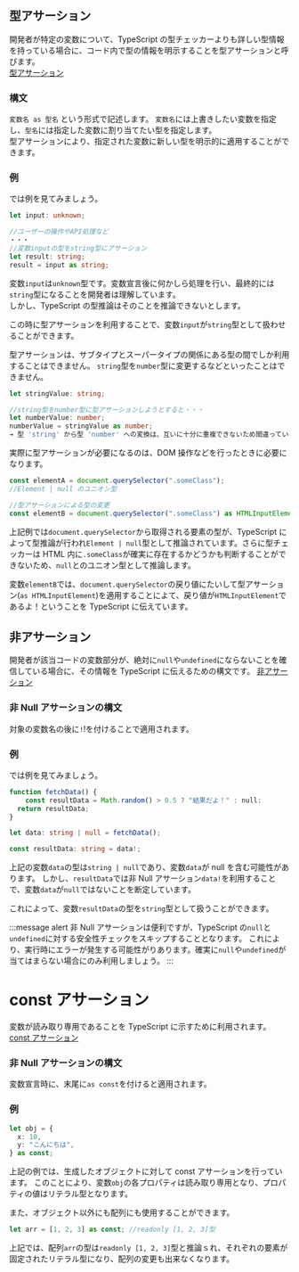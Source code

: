 ## 型アサーション

開発者が特定の変数について、TypeScript の型チェッカーよりも詳しい型情報を持っている場合に、コード内で型の情報を明示することを型アサーションと呼びます。  
[型アサーション](https://typescriptbook.jp/reference/values-types-variables/type-assertion-as)

### 構文

`変数名 as 型名` という形式で記述します。
`変数名`には上書きしたい変数を指定し、`型名`には指定した変数に割り当てたい型を指定します。  
型アサーションにより、指定された変数に新しい型を明示的に適用することができます。

### 例

では例を見てみましょう。

```ts
let input: unknown;

//ユーザーの操作やAPI処理など
・・・
//変数inputの型をstring型にアサーション
let result: string;
result = input as string;
```

変数`input`は`unknown`型です。変数宣言後に何かしら処理を行い、最終的には`string`型になることを開発者は理解しています。  
しかし、TypeScript の型推論はそのことを推論できないとします。

この時に型アサーションを利用することで、変数`input`が`string`型として扱わせることができます。

型アサーションは、サブタイプとスーパータイプの関係にある型の間でしか利用することはできません。
`string`型を`number`型に変更するなどといったことはできません。

```ts
let stringValue: string;

//string型をnumber型に型アサーションしようとすると・・・
let numberValue: number;
numberValue = stringValue as number;
→ 型 'string' から型 'number' への変換は、互いに十分に重複できないため間違っている可能性があります。意図的にそうする場合は、まず式を 'unknown' に変換してください。
```

実際に型アサーションが必要になるのは、DOM 操作などを行ったときに必要になります。

```ts
const elementA = document.querySelector(".someClass");
//Element | null のユニオン型

//型アサーションによる型の変更
const elementB = document.querySelector(".someClass") as HTMLInputElement;
```

上記例では`document.querySelector`から取得される要素の型が、TypeScript によって型推論が行われ`Element | null`型として推論されています。さらに型チェッカーは HTML 内に`.someClass`が確実に存在するかどうかも判断することができないため、`null`とのユニオン型として推論します。

変数`elementB`では、`document.querySelector`の戻り値にたいして型アサーション(`as HTMLInputElement`)を適用することによて、戻り値が`HTMLInputElement`であるよ！ということを TypeScript に伝えています。

## 非アサーション

開発者が該当コードの変数部分が、絶対に`null`や`undefined`にならないことを確信している場合に、その情報を TypeScript に伝えるための構文です。
[非アサーション](https://typescriptbook.jp/reference/values-types-variables/definite-assignment-assertion#%E9%9D%9Enull%E3%82%A2%E3%82%B5%E3%83%BC%E3%82%B7%E3%83%A7%E3%83%B3)

### 非 Null アサーションの構文

対象の変数名の後に`!`!を付けることで適用されます。

### 例

では例を見てみましょう。

```ts
function fetchData() {
    const resultData = Math.random() > 0.5 ? "結果だよ！" : null:
  return resultData;
}

let data: string | null = fetchData();

const resultData: string = data!;
```

上記の変数`data`の型は`string | null`であり、変数`data`が null を含む可能性があります。
しかし、`resultData`では非 Null アサーション`data!`を利用することで、変数`data`が`null`ではないことを断定しています。

これによって、変数`resultData`の型を`string`型として扱うことができます。

:::message alert
非 Null アサーションは便利ですが、TypeScript の`null`と`undefined`に対する安全性チェックをスキップすることとなります。
これにより、実行時にエラーが発生する可能性がりあります。確実に`null`や`undefined`が当てはまらない場合にのみ利用しましょう。
:::

# const アサーション

変数が読み取り専用であることを TypeScript に示すために利用されます。
[const アサーション](https://typescriptbook.jp/reference/values-types-variables/const-assertion)

### 非 Null アサーションの構文

変数宣言時に、末尾に`as const`を付けると適用されます。

### 例

```ts
let obj = {
  x: 10,
  y: "こんにちは",
} as const;
```

上記の例では、生成したオブジェクトに対して const アサーションを行っています。
このことにより、変数`obj`の各プロパティは読み取り専用となり、プロパティの値はリテラル型となります。

また、オブジェクト以外にも配列にも使用することができます。

```ts
let arr = [1, 2, 3] as const; //readonly [1, 2, 3]型
```

上記では、配列`arr`の型は`readonly [1, 2, 3]`型と推論ｓれ、それぞれの要素が固定されたリテラル型になり、配列の変更も出来なくなります。
